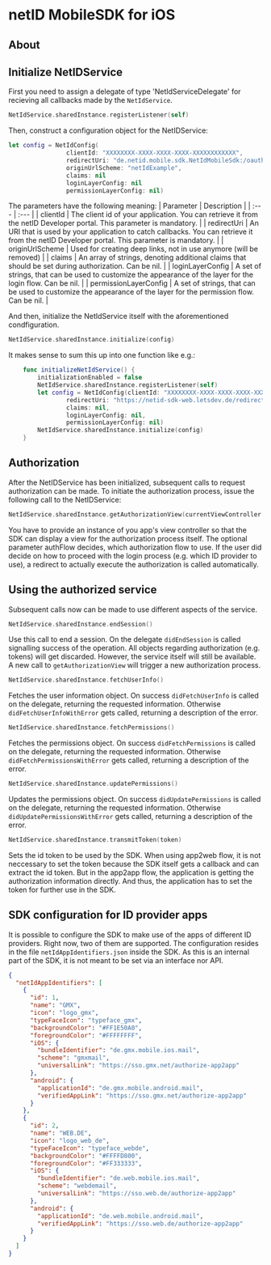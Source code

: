 # netID MobileSDK for iOS

## About

## Initialize NetIDService

First you need to assign a delegate of type 'NetIdServiceDelegate' for recieving all callbacks made by the `NetIdService`.
```swift
NetIdService.sharedInstance.registerListener(self)
```

Then, construct a configuration object for the NetIDService:
```swift
let config = NetIdConfig(
                clientId: "XXXXXXXX-XXXX-XXXX-XXXX-XXXXXXXXXXXX",
                redirectUri: "de.netid.mobile.sdk.NetIdMobileSdk:/oauth2redirect/example-provider",
                originUrlScheme: "netIdExample",
                claims: nil
                loginLayerConfig: nil
                permissionLayerConfig: nil)
```

The parameters have the following meaning:
| Parameter | Description |
| :---        |    :---   |
| clientId | The client id of your application. You can retrieve it from the netID Developer portal. This parameter is mandatory. |
| redirectUri | An URI that is used by your application to catch callbacks. You can retrieve it from the netID Developer portal. This parameter is mandatory. |
| originUrlScheme | Used for creating deep links, not in use anymore (will be removed) |
| claims | An array of strings, denoting additional claims that should be set during authorization. Can be nil. |
| loginLayerConfig | A set of strings, that can be used to customize the appearance of the layer for the login flow. Can be nil. |
| permissionLayerConfig | A set of strings, that can be used to customize the appearance of the layer for the permission flow. Can be nil. |

And then, initialize the NetIdService itself with the aforementioned condfiguration.
```swift
NetIdService.sharedInstance.initialize(config)
```
It makes sense to sum this up into one function like e.g.:
```swift
    func initializeNetIdService() {
        initializationEnabled = false
        NetIdService.sharedInstance.registerListener(self)
        let config = NetIdConfig(clientId: "XXXXXXXX-XXXX-XXXX-XXXX-XXXXXXXXXXXX",
                redirectUri: "https://netid-sdk-web.letsdev.de/redirect", originUrlScheme: "netIdExample",
                claims: nil,
                loginLayerConfig: nil,
                permissionLayerConfig: nil)
        NetIdService.sharedInstance.initialize(config)
    }
```

## Authorization

After the NetIDService has been initialized, subsequent calls to request authorization can be made. To initiate the authorization process, issue the following call to the NetIDService:
```swift
NetIdService.sharedInstance.getAuthorizationView(currentViewController: currentViewController, authFlow: authFlow)
```
You have to provide an instance of you app's view controller so that the SDK can display a view for the authorization process itself.
The optional parameter authFlow decides, which authorization flow to use.
If the user did decide on how to proceed with the login process (e.g. which ID provider to use), a redirect to actually execute the authorization is called automatically.

## Using the authorized service

Subsequent calls now can be made to use different aspects of the service.


```swift
NetIdService.sharedInstance.endSession()
```
Use this call to end a session. On the delegate `didEndSession` is called signalling success of the operation. All objects regarding authorization (e.g. tokens) will get discarded. However, the service itself will still be available. A new call to `getAuthorizationView` will trigger a new authorization process.

```swift
NetIdService.sharedInstance.fetchUserInfo()
```
Fetches the user information object. On success `didFetchUserInfo` is called on the delegate, returning the requested information. Otherwise `didFetchUserInfoWithError` gets called, returning a description of the error.

```swift
NetIdService.sharedInstance.fetchPermissions()
```
Fetches the permissions object. On success `didFetchPermissions` is called on the delegate, returning the requested information. Otherwise `didFetchPermissionsWithError` gets called, returning a description of the error.

```swift
NetIdService.sharedInstance.updatePermissions()
```
Updates the permissions object. On success `didUpdatePermissions` is called on the delegate, returning the requested information. Otherwise `didUpdatePermissionsWithError` gets called, returning a description of the error.

```swift
NetIdService.sharedInstance.transmitToken(token)
```
Sets the id token to be used by the SDK. When using app2web flow, it is not neccessary to set the token because the SDK itself gets a callback and can extract the id token. But in the app2app flow, the application is getting the authorization information directly. And thus, the application has to set the token for further use in the SDK.

## SDK configuration for ID provider apps

It is possible to configure the SDK to make use of the apps of different ID providers. Right now, two of them are supported.
The configuration resides in the file `netIdAppIdentifiers.json` inside the SDK. As this is an internal part of the SDK, it is not meant to be set via an interface nor API.

```json
{
  "netIdAppIdentifiers": [
    {
      "id": 1,
      "name": "GMX",
      "icon": "logo_gmx",
      "typeFaceIcon": "typeface_gmx",
      "backgroundColor": "#FF1E50A0",
      "foregroundColor": "#FFFFFFFF",
      "iOS": {
        "bundleIdentifier": "de.gmx.mobile.ios.mail",
        "scheme": "gmxmail",
        "universalLink": "https://sso.gmx.net/authorize-app2app"
      },
      "android": {
        "applicationId": "de.gmx.mobile.android.mail",
        "verifiedAppLink": "https://sso.gmx.net/authorize-app2app"
      }
    },
    {
      "id": 2,
      "name": "WEB.DE",
      "icon": "logo_web_de",
      "typeFaceIcon": "typeface_webde",
      "backgroundColor": "#FFFFD800",
      "foregroundColor": "#FF333333",
      "iOS": {
        "bundleIdentifier": "de.web.mobile.ios.mail",
        "scheme": "webdemail",
        "universalLink": "https://sso.web.de/authorize-app2app"
      },
      "android": {
        "applicationId": "de.web.mobile.android.mail",
        "verifiedAppLink": "https://sso.web.de/authorize-app2app"
      }
    }
  ]
}
````
